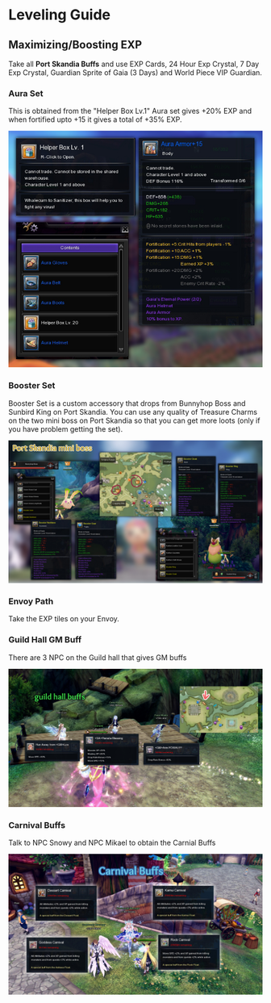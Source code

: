 # Leveling Guide

## Maximizing/Boosting EXP

Take all **Port Skandia Buffs** and use EXP Cards, 24 Hour Exp Crystal, 7 Day Exp Crystal, Guardian Sprite of Gaia (3 Days) and World Piece VIP Guardian.

### Aura Set

This is obtained from the "Helper Box Lv.1"
Aura set gives +20% EXP and when fortified upto +15 it gives a total of +35% EXP.

![](./images/aura-gears.png)

### **Booster Set**

Booster Set is a custom accessory that drops from Bunnyhop Boss and Sunbird King on Port Skandia. You can use any quality of Treasure Charms on the two mini boss on Port Skandia so that you can get more loots (only if you have problem getting the set).

![](./images/booster-gear-1.png)

### **Envoy Path**
Take the EXP tiles on your Envoy.

### **Guild Hall GM Buff**
There are 3 NPC on the Guild hall that gives GM buffs


![](./images/guild-buff.png)

### **Carnival Buffs**

Talk to NPC Snowy and NPC Mikael to obtain the Carnial Buffs


![](./images/carnival-buffs.png)
